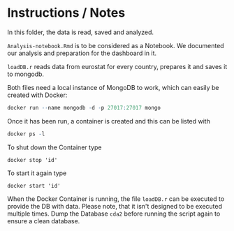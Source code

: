 # Instructions / Notes
In this folder, the data is read, saved and analyzed.  

`Analysis-notebook.Rmd` is to be considered as a Notebook. We documented our analysis and preparation for the dashboard in it. 

`loadDB.r` reads data from eurostat for every country, prepares it and saves it to mongodb.  

Both files need a local instance of MongoDB to work, which can easily be created with Docker:  
```r
docker run --name mongodb -d -p 27017:27017 mongo
```
Once it has been run, a container is created and this can be listed with
```r
docker ps -l
```
To shut down the Container type
```
docker stop 'id'
```
To start it again type
```
docker start 'id'
```
When the Docker Container is running, the file `loadDB.r` can be executed to provide the DB with data. Please note, that it isn't designed to be executed multiple times. Dump the Database `cda2` before running the script again to ensure a clean database.